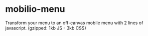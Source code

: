 mobilio-menu
============

Transform your menu to an off-canvas mobile menu with 2 lines of javascript. (gzipped: 1kb JS - 3kb CSS)

